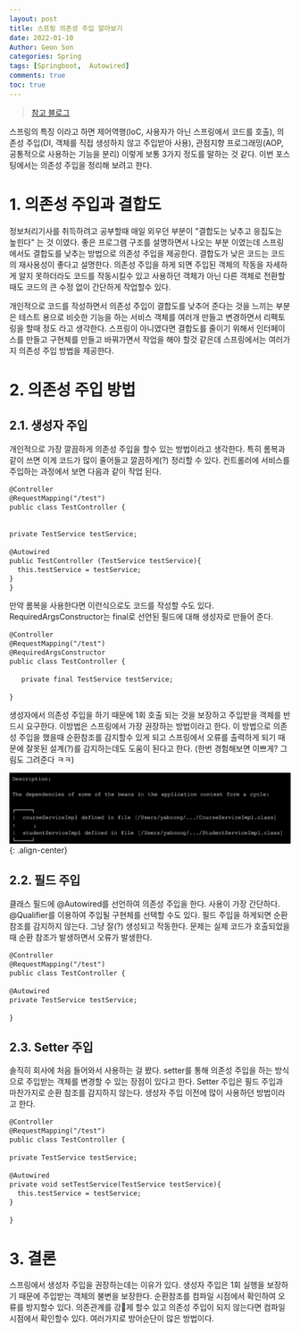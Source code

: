 ```yaml
---
layout: post
title: 스프링 의존성 주입 알아보기
date: 2022-01-10
Author: Geon Son
categories: Spring
tags: [Springboot,  Autowired]
comments: true
toc: true    
---
```


> [참고 블로그](https://yaboong.github.io/spring/2019/08/29/why-field-injection-is-bad/)


스프링의 특징 이라고 하면 제어역행(IoC, 사용자가 아닌 스프링에서 코드를 호출), 의존성 주입(DI, 객체를 직접 생성하지 않고 주입받아 사용),
관점지향 프로그래밍(AOP, 공통적으로 사용하는 기능을 분리) 이렇게 보통 3가지 정도를 말하는 것 같다. 이번 포스팅에서는 의존성 주입을 정리해 보려고 한다.

# 1. 의존성 주입과 결합도
정보처리기사를 취득하려고 공부할때 매일 외우던 부분이 "결합도는 낮추고 응집도는 높힌다" 는 것 이였다. 좋은 프로그램 구조를 설명하면서 나오는
부분 이였는데 스프링에서도 결합도를 낮추는 방법으로 의존성 주입을 제공한다. 결합도가 낮은 코드는 코드의 재사용성이 좋다고 설명한다.
의존성 주입을 하게 되면 주입된 객체의 작동을 자세하게 알지 못하더라도 코드를 작동시킬수 있고 사용하던 객체가 아닌 다른 객체로 전환할때도
코드의 큰 수정 없이 간단하게 작업할수 있다.

개인적으로 코드를 작성하면서 의존성 주입이 결합도를 낮추어 준다는 것을 느끼는 부분은 테스트 용으로 비슷한 기능을 하는 서비스 객체를 여러개 만들고
변경하면서 리펙토링을 할때 정도 라고 생각한다. 스프링이 아니였다면 결합도를 줄이기 위해서 인터페이스를 만들고 구현체를 만들고 바꿔가면서 작업을 해야 할것 같은데
스프링에서는 여러가지 의존성 주입 방법을 제공한다.

# 2. 의존성 주입 방법

## 2.1. 생성자 주입
개인적으로 가장 깔끔하게 의존성 주입을 할수 있는 방법이라고 생각한다. 특히 롬복과 같이 쓰면 이게 코드가 많이 줄어들고 깔끔하게(?) 정리할 수 있다.
컨트롤러에 서비스를 주입하는 과정에서 보면 다음과 같이 작업 된다.

 ```
 @Controller
 @RequestMapping("/test")
 public class TestController {


 private TestService testService;

 @Autowired
 public TestController (TestService testService){
   this.testService = testService;
 }
}  
```

만약 롬복을 사용한다면 이런식으로도 코드를 작성할 수도 있다.
RequiredArgsConstructor는 final로 선언된 필드에 대해 생성자로 만들어 준다.
```
@Controller
@RequestMapping("/test")
@RequiredArgsConstructor
public class TestController {

   private final TestService testService;

}  
```
생성자에서 의존성 주입을 하기 때문에 1회 호출 되는 것을 보장하고 주입받을 객체를 반드시 요구한다. 이방법은 스프링에서 가장 권장하는 방법이라고 한다.
이 방법으로 의존성 주입을 했을때 순환참조를 감지할수 있게 되고 스프링에서 오류를 출력하게 되기 때문에 잘못된 설계(?)를 감지하는데도 도움이 된다고 한다.
(한번 경험해보면 이쁘게? 그림도 그려준다 ㅋㅋ)

![](/images/spring/gjl5ngsdpdgfw.png){: .align-center}



## 2.2. 필드 주입
클래스 필드에 @Autowired를 선언하여 의존성 주입을 한다. 사용이 가장 간단하다. @Qualifier를 이용하여 주입될 구현체를 선택할 수도 있다.
필드 주입을 하게되면 순환참조를 감지하지 않는다. 그냥 잘(?) 생성되고 작동한다. 문제는 실제 코드가 호출되었을때 순환 참조가 발생하면서
오류가 발생한다.

```
@Controller
@RequestMapping("/test")
public class TestController {

@Autowired
private TestService testService;

}  
```

## 2.3. Setter 주입
솔직히 회사에 처음 들어와서 사용하는 걸 봤다. setter를 통해 의존성 주입을 하는 방식으로 주입받는 객체를 변경할 수 있는 장점이 있다고 한다.
Setter 주입은 필드 주입과 마찬가지로 순환 참조를 감지하지 않는다. 생성자 주입 이전에 많이 사용하던 방법이라고 한다.

```
@Controller
@RequestMapping("/test")
public class TestController {

private TestService testService;

@Autowired
private void setTestService(TestService testService){
  this.testService = testService;
}

}  
```

# 3. 결론
스프링에서 생성자 주입을 권장하는데는 이유가 있다. 생성자 주입은 1회 실행을 보장하기 때문에 주입받는 객체의 불변을 보장한다.
순환참조를 컴파일 시점에서 확인하여 오류를 방지할수 있다. 의존관계를 강제 할수 있고 의존성 주입이 되지 않는다면 컴파일 시점에서 확인할수 있다.
여러가지로 방어순단이 많은 방법이다.
